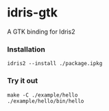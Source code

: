 # idris-gtk

A GTK binding for Idris2

### Installation

```shell
idris2 --install ./package.ipkg
```

### Try it out

```shell
make -C ./example/hello
./example/hello/bin/hello
```
